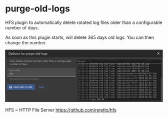 # purge-old-logs

HFS plugin to automatically delete rotated log files older than a configurable number of days.

As soon as this plugin starts, will delete 365 days old logs. You can then change the number.

<img width="992" alt="screenshot" src="screen1.png" />

HFS ~ HTTP File Server https://github.com/rejetto/hfs
